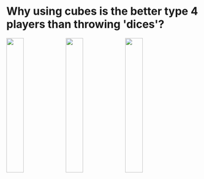 # Why using cubes is the better type 4 players than throwing 'dices'?
<div>
<img width="30%" src="https://github.com/scifiltr/QuantumGrid/blob/main/cubes/QuantumCube_ChessDocker_white.png"></img>
<img width="30%" src="https://github.com/scifiltr/QuantumGrid/blob/main/cubes/QuantumCube_ChessDocker_white.png"></img>
<img width="30%" src=https://github.com/scifiltr/QuantumGrid/blob/main/cubes/QuantumCube_ChessDocker_white.png"></img>
</div>
